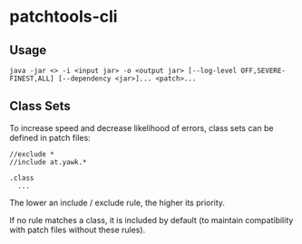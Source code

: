 patchtools-cli
==============

Usage
-----

```
java -jar <> -i <input jar> -o <output jar> [--log-level OFF,SEVERE-FINEST,ALL] [--dependency <jar>]... <patch>...
```

Class Sets
----------

To increase speed and decrease likelihood of errors, class sets can be defined in patch files:

```
//exclude *
//include at.yawk.*

.class
  ...
```

The lower an include / exclude rule, the higher its priority.

If no rule matches a class, it is included by default (to maintain compatibility with patch files without these rules).